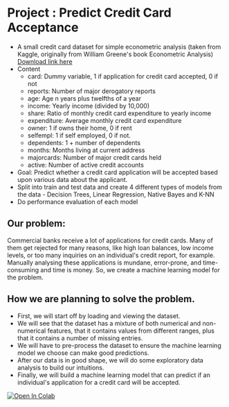 # Project : Predict Credit Card Acceptance <br>
* A small credit card dataset for simple econometric analysis (taken from Kaggle,
originally from William Greene's book Econometric Analysis) [Download link here](https://drive.google.com/file/d/1ZxaThxH4fqtZQxxdgVQcD2dUDULYXLxo/preview)
* Content
  * card: Dummy variable, 1 if application for credit card accepted, 0 if not
  * reports: Number of major derogatory reports
  * age: Age n years plus twelfths of a year
  * income: Yearly income (divided by 10,000)
  * share: Ratio of monthly credit card expenditure to yearly income
  * expenditure: Average monthly credit card expenditure
  * owner: 1 if owns their home, 0 if rent
  * selfempl: 1 if self employed, 0 if not.
  * dependents: 1 + number of dependents
  * months: Months living at current address
  * majorcards: Number of major credit cards held
  * active: Number of active credit accounts
* Goal: Predict whether a credit card application will be accepted based upon various
data about the applicant.
* Split into train and test data and create 4 different types of models from the data -
Decision Trees, Linear Regression, Native Bayes and K-NN
* Do performance evaluation of each model

## Our problem:
Commercial banks receive a lot of applications for credit cards. Many of them get rejected for many reasons, like high loan balances, low income levels, or too many inquiries on an individual's credit report, for example. Manually analysing these applications is mundane, error-prone, and time-consuming and time is money. So, we create a machine learning model for the problem.

## How we are planning to solve the problem.
* First, we will start off by loading and viewing the dataset.
* We will see that the dataset has a mixture of both numerical and non-numerical features, that it contains values from different ranges, plus that it contains a number of missing entries.
* We will have to pre-process the dataset to ensure the machine learning model we choose can make good predictions.
* After our data is in good shape, we will do some exploratory data analysis to build our intuitions.
* Finally, we will build a machine learning model that can predict if an individual's application for a credit card will be accepted.<br>

[![Open In Colab](https://colab.research.google.com/assets/colab-badge.svg)](https://colab.research.google.com/github/oxmp/credit-card-approval/blob/main/credit_card_approval.ipynb)
